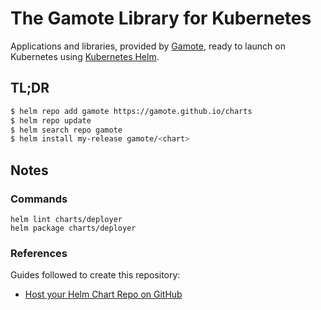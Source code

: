 # The Gamote Library for Kubernetes

Applications and libraries, provided by [Gamote](https://github.com/Gamote), ready to launch on Kubernetes using [Kubernetes Helm](https://github.com/helm/helm).

## TL;DR

```bash
$ helm repo add gamote https://gamote.github.io/charts
$ helm repo update
$ helm search repo gamote
$ helm install my-release gamote/<chart>
```

## Notes

### Commands

```shell
helm lint charts/deployer
helm package charts/deployer 
```

### References

Guides followed to create this repository:
- [Host your Helm Chart Repo on GitHub](https://tealfeed.com/host-helm-chart-repo-github-n1nly)
